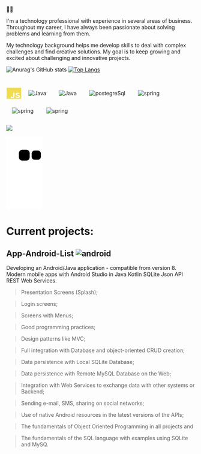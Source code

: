 
<div>


🧑🔭 
  
  I'm a technology professional with experience in several areas of business. Throughout my career, I have always been passionate about solving problems and learning from them.

My technology background helps me develop skills to deal with complex challenges and find creative solutions. My goal is to keep growing and excited about challenging and innovative projects.



  
  ![Anurag's GitHub stats](https://github-readme-stats.vercel.app/api?username=Gismii&show_icons=true&theme=highcontrast)
[![Top Langs](https://github-readme-stats.vercel.app/api/top-langs/?username=Gismii&layout=compact)](https://github.com/Gismii/github-readme-stats)

  </div>
  
  
 
 
 <div style="display: inline_block"><br>
  <img align="center" alt="Rafa-Js" height="30" width="40" src="https://raw.githubusercontent.com/devicons/devicon/master/icons/javascript/javascript-plain.svg" >
  <img align="center" alt="Java" height="40" width="40" src="https://cdn.jsdelivr.net/gh/devicons/devicon/icons/java/java-original-wordmark.svg"vspace="15" hspace="15">
  <img align="center" alt="Java" height="40" width="40" src="https://cdn.jsdelivr.net/gh/devicons/devicon/icons/kotlin/kotlin-original.svg"vspace="15" hspace="15">
  <img align="center" alt="postegreSql" height="40" width="45" src="https://cdn.jsdelivr.net/gh/devicons/devicon/icons/postgresql/postgresql-plain-wordmark.svg"vspace="15" hspace="15">
  <img align="center" alt="spring" height="55" width="65" src="https://cdn.jsdelivr.net/gh/devicons/devicon/icons/spring/spring-original-wordmark.svg"vspace="15" hspace="15">
<img align="center" alt="spring" height="55" width="65" src="https://cdn.jsdelivr.net/gh/devicons/devicon/icons/docker/docker-original-wordmark.svg"vspace="15" hspace="15">
  <img align="center" alt="spring" height="55" width="65" src="https://cdn.jsdelivr.net/gh/devicons/devicon/icons/androidstudio/androidstudio-original.svg"vspace="15" hspace="15">
  </div>
  
  
  
  
  <div> 
  
  <a href="https://www.linkedin.com/in/gismi-guimar%C3%A3es-52216b169/" target="_blank"><img src="https://img.shields.io/badge/-LinkedIn-%230077B5?style=for-the-badge&logo=linkedin&logoColor=white" target="_blank"></a> 
 
  ![Snake animation](https://github.com/gismii/gismii/blob/output/github-contribution-grid-snake.svg)
 
</div>


# Current projects:

## App-Android-List <img width="48" height="58" src="https://img.icons8.com/fluency/58/android.png" alt="android"/>
Developing an Android/Java application - compatible from version 8.
Modern mobile apps with Android Studio in Java Kotlin SQLite Json API REST Web Services.

> Presentation Screens (Splash);

>Login screens;

>Screens with Menus;

>Good programming practices;

>Design patterns like MVC;

>Full integration with Database and object-oriented CRUD creation;

>Data persistence with Local SQLite Database;

>Data persistence with Remote MySQL Database on the Web;

>Integration with Web Services to exchange data with other systems or Backend;

>Sending e-mail, SMS, sharing on social networks;

>Use of native Android resources in the latest versions of the APIs;

>The fundamentals of Object Oriented Programming in all projects and

>The fundamentals of the SQL language with examples using SQLite and MySQ.


  
 
  


  



  
  

  

  




